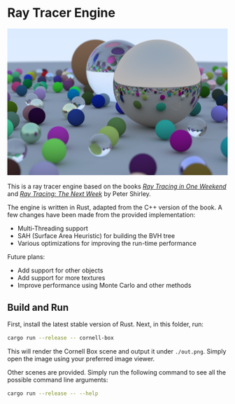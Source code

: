 # Ray Tracer Engine

![](./renders/book1.png)

This is a ray tracer engine based on the books [_Ray Tracing in One Weekend_](https://raytracing.github.io/books/RayTracingInOneWeekend.html)
and [_Ray Tracing: The Next Week_](https://raytracing.github.io/books/RayTracingTheNextWeek.html#rectanglesandlights) 
by Peter Shirley.

The engine is written in Rust, adapted from the C++ version of the book. A few changes have been made from the provided
implementation:
  - Multi-Threading support
  - SAH (Surface Area Heuristic) for building the BVH tree
  - Various optimizations for improving the run-time performance

Future plans:
  - Add support for other objects
  - Add support for more textures
  - Improve performance using Monte Carlo and other methods

## Build and Run

First, install the latest stable version of Rust. Next, in this folder, run:

```bash
cargo run --release -- cornell-box
```

This will render the Cornell Box scene and output it under `./out.png`. Simply open the image using your preferred
image viewer.

Other scenes are provided. Simply run the following command to see all the possible command line arguments:
```bash
cargo run --release -- --help
```
